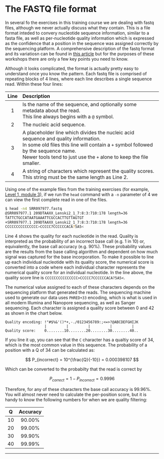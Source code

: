 # The FASTQ file format

In several fo the exercises in this training course we are dealing with fastq files, although we never actually discuss what they contain. This is a file format inteded to convery nucleotide sequence information, similar to a fasta file, as well as per-nucleotide quality information which is expressed as the confidence that a position in the sequence was assigned correctly by the sequencing platform. A comprehensive description of the fastq format and its variatiosn can be found in [this article](https://en.wikipedia.org/wiki/FASTQ_format) but for the purposes of these workshops there are only a few key points you need to know.

Although it looks complicated, the format is actually pretty easy to understand once you know the pattern. Each fastq file is comprised of repeating blocks of 4 lines, where each line describes a single sequence read. Within these four lines:

|Line|Description|
|:---:|:---|
|1|Is the name of the sequence, and optionally some metadata about the read.<br />This line always begins with a `@` symbol.|
|2|The nucleic acid sequence.|
|3|A placeholder line which divides the nucleic acid sequence and quality information.<br />In some old files this line will contain a `+` symbol followed by the sequence name.<br />Newer tools tend to just use the `+` alone to keep the file smaller.|
|4|A string of characters which represent the quality scores.<br />This string must be the same length as Line 2.|

Using one of the example files from the training exercises (for example, [Level 1, module 3](../level1/13_shell_manipulation.md#viewing-the-contents-of-files)), if we run the `head` command with a `-n` parameter of 4 we can view the first complete read in one of the files.

```bash
$ head -n4 SRR097977.fastq
@SRR097977.1 209DTAAXX_Lenski2_1_7:8:3:710:178 length=36
TATTCTGCCATAATGAAATTCGCCACTTGTTAGTGT
+SRR097977.1 209DTAAXX_Lenski2_1_7:8:3:710:178 length=36
CCCCCCCCCCCCCCC>CCCCC7CCCCCCACA?5A5<
```

Line 4 shows the quality for each nucleotide in the read. Quality is interpreted as the probability of an incorrect base call (e.g. 1 in 10) or, equivalently, the base call accuracy (e.g. 90%). These probability values are the results from the base calling algorithm and dependent on how much signal was captured for the base incorporation.  To make it possible to line up each individual nucleotide with its quality score, the numerical score is converted into a code where each individual character represents the numerical quality score for an individual nucleotide. In the line above, the quality score line is `CCCCCCCCCCCCCCC>CCCCC7CCCCCCACA?5A5<`.

The numerical value assigned to each of these characters depends on the sequencing platform that generated the reads. The sequencing machine used to generate our data uses `PHRED+33` encoding, which is what is used in all modern Illumina and Nanopore sequencing, as well as Sanger sequencing. Each character is assigned a quality score between 0 and 42 as shown in the chart below.

```
Quality encoding: !"#$%&'()*+,-./0123456789:;<=>?@ABCDEFGHIJK
                  |         |         |         |         |
Quality score:    0........10........20........30........40..
```

If you line it up, you can see that the `C` character has a qualtiy score of 34, which is the most common value in this sequence. The probability of a position with a Q of 34 can be calculated as:

$$ P_{incorrect} = 10^{\frac{Q}{-10}} = 0.000398107 $$

Which can be converted to the probabilty that the read is correct by

$$ P_{correct} = 1 - P_{incorrect} = 0.9996 $$

Therefore, for any of these characters the base call accuracy is 99.96%. You will almost never need to calculate the per-position score, but it is handy to know the following numbers for when we are quality filtering:

|Q|Accuracy|
|:---:|:---:|
|10|90.00%|
|20|99.00%|
|30|99.90%|
|40|99.99%|

---
